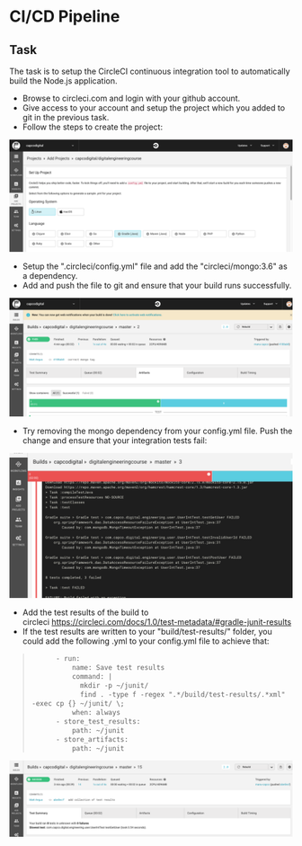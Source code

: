 # CI/CD Pipeline

## Task

The task is to setup the CircleCI continuous integration tool to automatically build the Node.js application. 

-   Browse to circleci.com and login with your github account.
-   Give access to your account and setup the project which you added to git in the previous task. 
-   Follow the steps to create the project:

![](attachments/418840754/428867619.png?height=250)

-   Setup the ".circleci/config.yml" file and add the "circleci/mongo:3.6" as a dependency.
-   Add and push the file to git and ensure that your build runs successfully.

![](attachments/418840754/428769284.png?height=250)

-   Try removing the mongo dependency from your config.yml file. Push the change and ensure that your integration tests fail:

![](attachments/418840754/428834844.png?height=250)

-   Add the test results of the build to circleci <https://circleci.com/docs/1.0/test-metadata/#gradle-junit-results>
-   If the test results are written to your "build/test-results/" folder, you could add the following .yml to your config.yml file to achieve that:

>           - run:
>               name: Save test results
>               command: |
>                 mkdir -p ~/junit/
>                 find . -type f -regex ".*/build/test-results/.*xml" -exec cp {} ~/junit/ \;
>               when: always
>           - store_test_results:
>               path: ~/junit
>           - store_artifacts:
>               path: ~/junit 

![](attachments/418840754/428867631.png?height=250)


